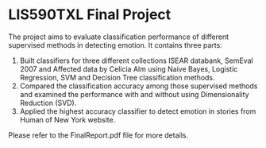 # LIS590TXL Final Project
The project aims to evaluate classification performance of different supervised methods in detecting emotion.
It contains three parts:
1) Built classifiers for three different collections ISEAR databank, SemEval 2007 and Affected data by Celicia Alm using Naive Bayes, Logistic Regression, SVM and Decision Tree classification methods.
2) Compared the classification accuracy among those supervised methods and examined the performance with and without using Dimensionality Reduction (SVD).
3) Applied the highest accuracy classifier to detect emotion in stories from Human of New York website.

Please refer to the FinalReport.pdf file for more details.
